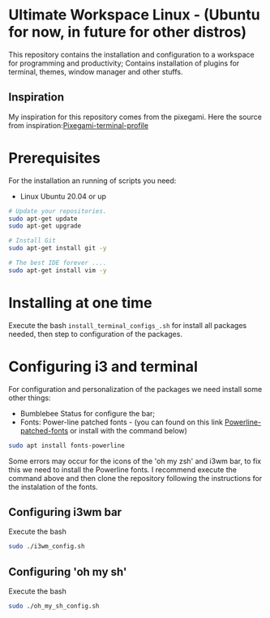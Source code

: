 # Ultimate Workspace Linux - (Ubuntu for now, in future for other distros)

This repository contains the installation and configuration to a workspace for programming and productivity;
Contains installation of plugins for terminal, themes, window manager and other stuffs.

## Inspiration
My inspiration for this repository comes from the pixegami. Here the source from inspiration:[Pixegami-terminal-profile](https://github.com/pixegami/terminal-profile/tree/main)

# Prerequisites

For the installation an running of scripts you need:

* Linux Ubuntu 20.04 or up

```bash
# Update your repositories.
sudo apt-get update
sudo apt-get upgrade

# Install Git
sudo apt-get install git -y

# The best IDE forever .... 
sudo apt-get install vim -y
```

# Installing at one time

Execute the bash `install_terminal_configs_.sh` for install all packages needed, then step to configuration of the packages.

# Configuring i3 and terminal 

For configuration and personalization of the packages we need install some other things:

* Bumblebee Status for configure the bar;
* Fonts: Power-line patched fonts - (you can found on this link [Powerline-patched-fonts](https://github.com/powerline/fonts.git) or install with the command below)
```bash
sudo apt install fonts-powerline
```
Some errors may occur for the icons of the 'oh my zsh' and i3wm bar, to fix this we need to install the Powerline fonts. 
I recommend execute the command above and then clone the repository following the instructions for the instalation of the fonts.

## Configuring i3wm bar

Execute the bash
```bash
sudo ./i3wm_config.sh
```

## Configuring 'oh my sh'

Execute the bash
```bash
sudo ./oh_my_sh_config.sh
```
